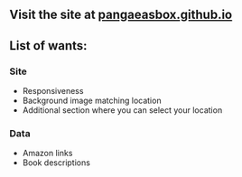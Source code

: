 ## Visit the site at [pangaeasbox.github.io](pangaeasbox.github.io)

## List of wants:
### Site
- Responsiveness
- Background image matching location
- Additional section where you can select your location

### Data 
- Amazon links
- Book descriptions
